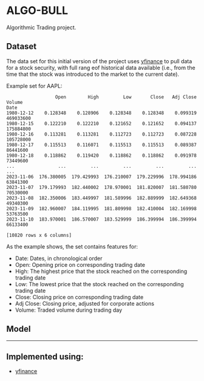 # ALGO-BULL
Algorithmic Trading project.

## Dataset

The data set for this initial version of the project uses [yfinance](https://pypi.org/project/yfinance/) to pull data for a stock security, with full rang eof historical data available (i.e., from the time that the stock was introduced to the market to the current date).

Example set for AAPL:
```
                  Open        High         Low       Close   Adj Close     Volume
Date                                                                             
1980-12-12    0.128348    0.128906    0.128348    0.128348    0.099319  469033600
1980-12-15    0.122210    0.122210    0.121652    0.121652    0.094137  175884800
1980-12-16    0.113281    0.113281    0.112723    0.112723    0.087228  105728000
1980-12-17    0.115513    0.116071    0.115513    0.115513    0.089387   86441600
1980-12-18    0.118862    0.119420    0.118862    0.118862    0.091978   73449600
...                ...         ...         ...         ...         ...        ...
2023-11-06  176.380005  179.429993  176.210007  179.229996  178.994186   63841300
2023-11-07  179.179993  182.440002  178.970001  181.820007  181.580780   70530000
2023-11-08  182.350006  183.449997  181.589996  182.889999  182.649368   49340300
2023-11-09  182.960007  184.119995  181.809998  182.410004  182.169998   53763500
2023-11-10  183.970001  186.570007  183.529999  186.399994  186.399994   66133400

[10820 rows x 6 columns]
```

As the example shows, the set contains features for:
* Date: Dates, in chronological order
* Open: Opening price on corresponding trading date
* High: The highest price that the stock reached on the corresponding trading date
* Low: The lowest price that the stock reached on the corresponding trading date
* Close: Closing price on corresponding trading date
* Adj Close: Closing price, adjusted for corporate actions
* Volume: Traded volume during trading day

## Model

---
## Implemented using:
* [yfinance](https://pypi.org/project/yfinance/)